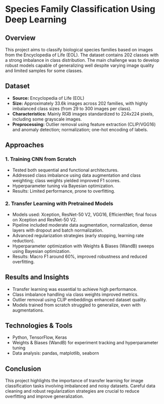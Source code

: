 # Species Family Classification Using Deep Learning 

## Overview
This project aims to classify biological species families based on images from the Encyclopedia of Life (EOL). The dataset contains 202 classes with a strong imbalance in class distribution. The main challenge was to develop robust models capable of generalizing well despite varying image quality and limited samples for some classes.

## Dataset
- **Source:** Encyclopedia of Life (EOL)  
- **Size:** Approximately 33.6k images across 202 families, with highly imbalanced class sizes (from 29 to 300 images per class).  
- **Characteristics:** Mainly RGB images standardized to 224x224 pixels, including some grayscale images.  
- **Preprocessing:** Outlier removal using feature extraction (CLIP/VGG16) and anomaly detection; normalization; one-hot encoding of labels.

## Approaches

### 1. Training CNN from Scratch
- Tested both sequential and functional architectures.  
- Addressed class imbalance using data augmentation and class weighting; class weights yielded improved F1 scores.  
- Hyperparameter tuning via Bayesian optimization.  
- Results: Limited performance, prone to overfitting.

### 2. Transfer Learning with Pretrained Models
- Models used: Xception, ResNet-50 V2, VGG16, EfficientNet; final focus on Xception and ResNet-50 V2.  
- Pipeline included moderate data augmentation, normalization, dense layers with dropout and batch normalization.  
- Advanced regularization strategies (early stopping, learning rate reduction).  
- Hyperparameter optimization with Weights & Biases (WandB) sweeps using Bayesian optimization.  
- Results: Macro F1 around 60%, improved robustness and reduced overfitting.

## Results and Insights
- Transfer learning was essential to achieve high performance.  
- Class imbalance handling via class weights improved metrics.  
- Outlier removal using CLIP embeddings enhanced dataset quality.  
- Models trained from scratch struggled to generalize, even with augmentations.  

## Technologies & Tools
- Python, TensorFlow, Keras  
- Weights & Biases (WandB) for experiment tracking and hyperparameter tuning  
- Data analysis: pandas, matplotlib, seaborn

## Conclusion
This project highlights the importance of transfer learning for image classification tasks involving imbalanced and noisy datasets. Careful data cleaning and robust regularization strategies are crucial to reduce overfitting and improve generalization.
